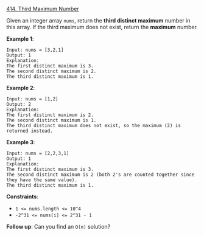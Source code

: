 [414. Third Maximum Number](https://leetcode.com/problems/third-maximum-number/)

Given an integer array `nums`, return the **third distinct maximum** number in this array. If the third maximum does not exist, return the **maximum** number.

**Example 1**:
```
Input: nums = [3,2,1]
Output: 1
Explanation:
The first distinct maximum is 3.
The second distinct maximum is 2.
The third distinct maximum is 1.
```

**Example 2**:
```
Input: nums = [1,2]
Output: 2
Explanation:
The first distinct maximum is 2.
The second distinct maximum is 1.
The third distinct maximum does not exist, so the maximum (2) is returned instead.
```

**Example 3**:
```
Input: nums = [2,2,3,1]
Output: 1
Explanation:
The first distinct maximum is 3.
The second distinct maximum is 2 (both 2's are counted together since they have the same value).
The third distinct maximum is 1.
```

**Constraints**:
* `1 <= nums.length <= 10^4`
* `-2^31 <= nums[i] <= 2^31 - 1`

**Follow up**: Can you find an `O(n)` solution?